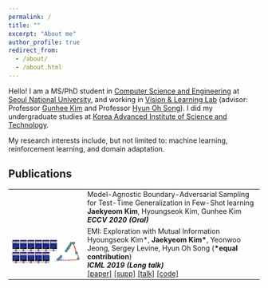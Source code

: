 ```yaml
---
permalink: /
title: ""
excerpt: "About me"
author_profile: true
redirect_from: 
  - /about/
  - /about.html
---
```


Hello! I am a MS/PhD student in [Computer Science and Engineering](https://cse.snu.ac.kr/en) at [Seoul National University](http://en.snu.ac.kr/), and working in [Vision & Learning Lab](http://vision.snu.ac.kr/) (advisor: Professor [Gunhee Kim](http://vision.snu.ac.kr/~gunhee/) and Professor [Hyun Oh Song](http://mllab.snu.ac.kr/hyunoh/)). I did my undergraduate studies at [Korea Advanced Institute of Science and Technology](http://www.kaist.edu/).

My research interests include, but not limited to: machine learning, reinforcement learning, and domain adaptation.

## Publications

<table class="no-border">
  <tbody>
    <tr>
      <td width="30%">
      </td>
      <td width="70%">
        <span class="inner-title">Model-Agnostic Boundary-Adversarial Sampling for Test-Time Generalization in Few-Shot learning</span>
        <br/>
        <strong>Jaekyeom Kim</strong>, Hyoungseok Kim, Gunhee Kim
        <br/>
        <i><strong>ECCV 2020 (Oral)</strong></i>
        <br/>
      </td>
    </tr>
    <tr>
      <td width="30%">
        <img src="/images/publications/emi_thumbnail.jpg" />
      </td>
      <td width="70%">
        <span class="inner-title">EMI: Exploration with Mutual Information</span>
        <br/>
        Hyoungseok Kim*, <strong>Jaekyeom Kim*</strong>, Yeonwoo Jeong, Sergey Levine, Hyun Oh Song (<strong>*equal contribution</strong>)
        <br/>
        <i><strong>ICML 2019 (Long talk)</strong></i>
        <br/>
        <a href="http://proceedings.mlr.press/v97/kim19a/kim19a.pdf">[paper]</a>
        <a href="http://proceedings.mlr.press/v97/kim19a/kim19a-supp.pdf">[supp]</a>
        <a href="https://www.videoken.com/embed/v-W4JSWUX28?tocitem=61">[talk]</a>
        <a href="https://github.com/snu-mllab/EMI">[code]</a>
      </td>
    </tr>
  </tbody>
</table>

